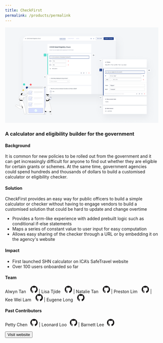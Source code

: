 ```yaml
---
title: CheckFirst
permalink: /products/permalink
---
```

![Alt text for image on Isomer site](/images/CheckFirst.png)
### A calculator and eligibility builder for the government

#### Background 

It is common for new policies to be rolled out from the government and it can get increasingly difficult for anyone to find out whether they are eligible for certain grants or schemes. At the same time, government agencies could spend hundreds and thousands of dollars to build a customised calculator or eligibility checker. 

#### Solution

CheckFirst provides an easy way for public officers to build a simple calculator or checker without having to engage vendors to build a customised solution that could be hard to update and change overtime
* Provides a form-like experience with added prebuilt logic such as conditional if-else statements
* Maps a series of constant value to user input for easy computation
* Allows easy sharing of the checker through a URL or by embedding it on the agency's website


#### Impact

* First launched SHN calculator on ICA’s SafeTravel website
* Over 100 users onboarded so far


#### Team

Alwyn Tan <a href="https://github.com/lonerifle" style="display: inline-block; width: 24px; height: 24px; margin-bottom: -5px; margin-left: 10px;">
    <img border="0" alt="Github account" src="/images/Github-Mark-32px.png">
</a> | Lisa Tjide <a href="https://github.com/sasasa54" style="display: inline-block; width: 24px; height: 24px; margin-bottom: -5px; margin-left: 10px;">
    <img border="0" alt="Github account" src="/images/Github-Mark-32px.png">
</a> | Natalie Tan <a href="https://github.com/NatMaeTan" style="display: inline-block; width: 24px; height: 24px; margin-bottom: -5px; margin-left: 10px;">
    <img border="0" alt="Github account" src="/images/Github-Mark-32px.png">
</a> | Preston Lim <a href="https://github.com/prestonlimlianjie" style="display: inline-block; width: 24px; height: 24px; margin-bottom: -5px; margin-left: 10px;">
    <img border="0" alt="Github account" src="/images/Github-Mark-32px.png">
</a> | Kee Wei Lam <a href="https://github.com/lamkeewei" style="display: inline-block; width: 24px; height: 24px; margin-bottom: -5px; margin-left: 10px;">
    <img border="0" alt="Github account" src="/images/Github-Mark-32px.png">
</a> | Eugene Long <a href="https://github.com/orbitalsqwib" style="display: inline-block; width: 24px; height: 24px; margin-bottom: -5px; margin-left: 10px;">
    <img border="0" alt="Github account" src="/images/Github-Mark-32px.png">
</a>


#### Past Contributors

Petty Chen<a href="https://github.com/pettypychen"  style="display: inline-block; width: 24px; height: 24px; margin-bottom: -5px; margin-left: 10px;">
    <img border="0" alt="Github account" src="/images/Github-Mark-32px.png">
</a> | Leonard Loo<a href="https://github.com/leonardloo" style="display: inline-block; width: 24px; height: 24px; margin-bottom: -5px; margin-left: 10px;">
    <img border="0" alt="Github account" src="/images/Github-Mark-32px.png">
</a> | Barnett Lee<a href="https://github.com/barnettx" style="display: inline-block; width: 24px; height: 24px; margin-bottom: -5px; margin-left: 10px;">
    <img border="0" alt="Github account" src="/images/Github-Mark-32px.png">
</a> 

<a href="www.checkfirst.gov.sg" target="_blank">
    <button class="bp-button is-secondary is-medium has-text-white is-uppercase search-button">
        Visit website
    </button>
</a>